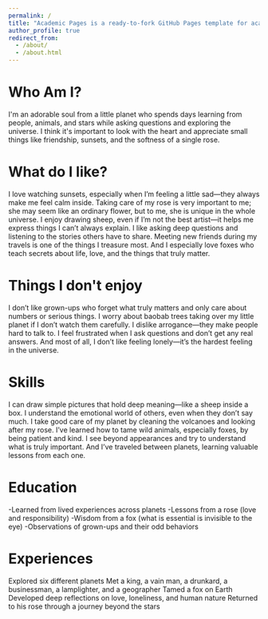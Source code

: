 ```yaml
---
permalink: /
title: "Academic Pages is a ready-to-fork GitHub Pages template for academic personal websites"
author_profile: true
redirect_from: 
  - /about/
  - /about.html
---
```


Who Am I?
======

I'm an adorable soul from a little planet who spends days learning from people, animals, and stars while asking questions and exploring the universe. I think it's important to look with the heart and appreciate small things like friendship, sunsets, and the softness of a single rose.

What do I like?
======
I love watching sunsets, especially when I’m feeling a little sad—they always make me feel calm inside. Taking care of my rose is very important to me; she may seem like an ordinary flower, but to me, she is unique in the whole universe. I enjoy drawing sheep, even if I’m not the best artist—it helps me express things I can’t always explain. I like asking deep questions and listening to the stories others have to share. Meeting new friends during my travels is one of the things I treasure most. And I especially love foxes who teach secrets about life, love, and the things that truly matter.

Things I don't enjoy
======

I don’t like grown-ups who forget what truly matters and only care about numbers or serious things. I worry about baobab trees taking over my little planet if I don’t watch them carefully. I dislike arrogance—they make people hard to talk to. I feel frustrated when I ask questions and don’t get any real answers. And most of all, I don’t like feeling lonely—it’s the hardest feeling in the universe.

Skills
======

I can draw simple pictures that hold deep meaning—like a sheep inside a box. I understand the emotional world of others, even when they don’t say much. I take good care of my planet by cleaning the volcanoes and looking after my rose. I’ve learned how to tame wild animals, especially foxes, by being patient and kind. I see beyond appearances and try to understand what is truly important. And I’ve traveled between planets, learning valuable lessons from each one.

Education
======

-Learned from lived experiences across planets
-Lessons from a rose (love and responsibility)
-Wisdom from a fox (what is essential is invisible to the eye)
-Observations of grown-ups and their odd behaviors

Experiences
======
Explored six different planets
Met a king, a vain man, a drunkard, a businessman, a lamplighter, and a geographer
Tamed a fox on Earth
Developed deep reflections on love, loneliness, and human nature
Returned to his rose through a journey beyond the stars

